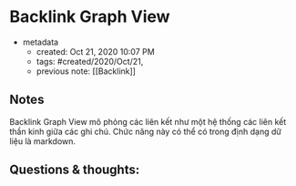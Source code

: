 ---
---

# Backlink Graph View

- metadata
	- created: Oct 21, 2020 10:07 PM 
	- tags: #created/2020/Oct/21,
	- previous note: [[Backlink]]

## Notes

Backlink Graph View mô phỏng các liên kết như một hệ thống các liên kết thần kinh giữa các ghi chú. Chức năng này có thể có trong định dạng dữ liệu là markdown.

## Questions & thoughts:
